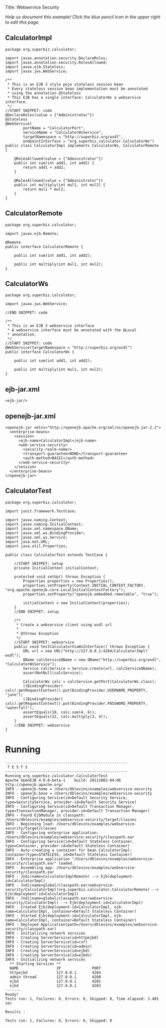 Title: Webservice Security

*Help us document this example! Click the blue pencil icon in the upper right to edit this page.*

## CalculatorImpl

    package org.superbiz.calculator;
    
    import javax.annotation.security.DeclareRoles;
    import javax.annotation.security.RolesAllowed;
    import javax.ejb.Stateless;
    import javax.jws.WebService;
    
    /**
     * This is an EJB 3 style pojo stateless session bean
     * Every stateless session bean implementation must be annotated
     * using the annotation @Stateless
     * This EJB has a single interface: CalculatorWs a webservice interface.
     */
    //START SNIPPET: code
    @DeclareRoles(value = {"Administrator"})
    @Stateless
    @WebService(
            portName = "CalculatorPort",
            serviceName = "CalculatorWsService",
            targetNamespace = "http://superbiz.org/wsdl",
            endpointInterface = "org.superbiz.calculator.CalculatorWs")
    public class CalculatorImpl implements CalculatorWs, CalculatorRemote {
    
        @RolesAllowed(value = {"Administrator"})
        public int sum(int add1, int add2) {
            return add1 + add2;
        }
    
        @RolesAllowed(value = {"Administrator"})
        public int multiply(int mul1, int mul2) {
            return mul1 * mul2;
        }
    }

## CalculatorRemote

    package org.superbiz.calculator;
    
    import javax.ejb.Remote;
    
    @Remote
    public interface CalculatorRemote {
    
        public int sum(int add1, int add2);
    
        public int multiply(int mul1, int mul2);
    }

## CalculatorWs

    package org.superbiz.calculator;
    
    import javax.jws.WebService;
    
    //END SNIPPET: code
    
    /**
     * This is an EJB 3 webservice interface
     * A webservice interface must be annotated with the @Local
     * annotation.
     */
    //START SNIPPET: code
    @WebService(targetNamespace = "http://superbiz.org/wsdl")
    public interface CalculatorWs {
    
        public int sum(int add1, int add2);
    
        public int multiply(int mul1, int mul2);
    }

## ejb-jar.xml

    <ejb-jar/>

## openejb-jar.xml

    <openejb-jar xmlns="http://openejb.apache.org/xml/ns/openejb-jar-2.2">
      <enterprise-beans>
        <session>
          <ejb-name>CalculatorImpl</ejb-name>
          <web-service-security>
            <security-realm-name/>
            <transport-guarantee>NONE</transport-guarantee>
            <auth-method>BASIC</auth-method>
          </web-service-security>
        </session>
      </enterprise-beans>
    </openejb-jar>

## CalculatorTest

    package org.superbiz.calculator;
    
    import junit.framework.TestCase;
    
    import javax.naming.Context;
    import javax.naming.InitialContext;
    import javax.xml.namespace.QName;
    import javax.xml.ws.BindingProvider;
    import javax.xml.ws.Service;
    import java.net.URL;
    import java.util.Properties;
    
    public class CalculatorTest extends TestCase {
    
        //START SNIPPET: setup
        private InitialContext initialContext;
    
        protected void setUp() throws Exception {
            Properties properties = new Properties();
            properties.setProperty(Context.INITIAL_CONTEXT_FACTORY, "org.apache.openejb.core.LocalInitialContextFactory");
            properties.setProperty("openejb.embedded.remotable", "true");
    
            initialContext = new InitialContext(properties);
        }
        //END SNIPPET: setup
    
        /**
         * Create a webservice client using wsdl url
         *
         * @throws Exception
         */
        //START SNIPPET: webservice
        public void testCalculatorViaWsInterface() throws Exception {
            URL url = new URL("http://127.0.0.1:4204/CalculatorImpl?wsdl");
            QName calcServiceQName = new QName("http://superbiz.org/wsdl", "CalculatorWsService");
            Service calcService = Service.create(url, calcServiceQName);
            assertNotNull(calcService);
    
            CalculatorWs calc = calcService.getPort(CalculatorWs.class);
            ((BindingProvider) calc).getRequestContext().put(BindingProvider.USERNAME_PROPERTY, "jane");
            ((BindingProvider) calc).getRequestContext().put(BindingProvider.PASSWORD_PROPERTY, "waterfall");
            assertEquals(10, calc.sum(4, 6));
            assertEquals(12, calc.multiply(3, 4));
        }
        //END SNIPPET: webservice
    }

# Running

    
    -------------------------------------------------------
     T E S T S
    -------------------------------------------------------
    Running org.superbiz.calculator.CalculatorTest
    Apache OpenEJB 4.0.0-beta-1    build: 20111002-04:06
    http://openejb.apache.org/
    INFO - openejb.home = /Users/dblevins/examples/webservice-security
    INFO - openejb.base = /Users/dblevins/examples/webservice-security
    INFO - Configuring Service(id=Default Security Service, type=SecurityService, provider-id=Default Security Service)
    INFO - Configuring Service(id=Default Transaction Manager, type=TransactionManager, provider-id=Default Transaction Manager)
    INFO - Found EjbModule in classpath: /Users/dblevins/examples/webservice-security/target/classes
    INFO - Beginning load: /Users/dblevins/examples/webservice-security/target/classes
    INFO - Configuring enterprise application: /Users/dblevins/examples/webservice-security/classpath.ear
    INFO - Configuring Service(id=Default Stateless Container, type=Container, provider-id=Default Stateless Container)
    INFO - Auto-creating a container for bean CalculatorImpl: Container(type=STATELESS, id=Default Stateless Container)
    INFO - Enterprise application "/Users/dblevins/examples/webservice-security/classpath.ear" loaded.
    INFO - Assembling app: /Users/dblevins/examples/webservice-security/classpath.ear
    INFO - Jndi(name=CalculatorImplRemote) --> Ejb(deployment-id=CalculatorImpl)
    INFO - Jndi(name=global/classpath.ear/webservice-security/CalculatorImpl!org.superbiz.calculator.CalculatorRemote) --> Ejb(deployment-id=CalculatorImpl)
    INFO - Jndi(name=global/classpath.ear/webservice-security/CalculatorImpl) --> Ejb(deployment-id=CalculatorImpl)
    INFO - Created Ejb(deployment-id=CalculatorImpl, ejb-name=CalculatorImpl, container=Default Stateless Container)
    INFO - Started Ejb(deployment-id=CalculatorImpl, ejb-name=CalculatorImpl, container=Default Stateless Container)
    INFO - Deployed Application(path=/Users/dblevins/examples/webservice-security/classpath.ear)
    INFO - Initializing network services
    INFO - Creating ServerService(id=httpejbd)
    INFO - Creating ServerService(id=cxf)
    INFO - Creating ServerService(id=admin)
    INFO - Creating ServerService(id=ejbd)
    INFO - Creating ServerService(id=ejbds)
    INFO - Initializing network services
      ** Starting Services **
      NAME                 IP              PORT  
      httpejbd             127.0.0.1       4204  
      admin thread         127.0.0.1       4200  
      ejbd                 127.0.0.1       4201  
      ejbd                 127.0.0.1       4203  
    -------
    Ready!
    Tests run: 1, Failures: 0, Errors: 0, Skipped: 0, Time elapsed: 3.481 sec
    
    Results :
    
    Tests run: 1, Failures: 0, Errors: 0, Skipped: 0
    
